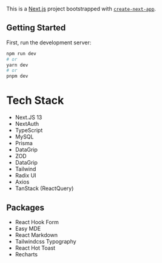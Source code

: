 This is a [Next.js](https://nextjs.org/) project bootstrapped with [`create-next-app`](https://github.com/vercel/next.js/tree/canary/packages/create-next-app).

## Getting Started

First, run the development server:

```bash
npm run dev
# or
yarn dev
# or
pnpm dev
```

# Tech Stack

- Next.JS 13
- NextAuth
- TypeScript
- MySQL
- Prisma
- DataGrip
- ZOD
- DataGrip
- Tailwind
- Radix UI
- Axios
- TanStack (ReactQuery)

## Packages

- React Hook Form
- Easy MDE
- React Markdown
- Tailwindcss Typography
- React Hot Toast
- Recharts
